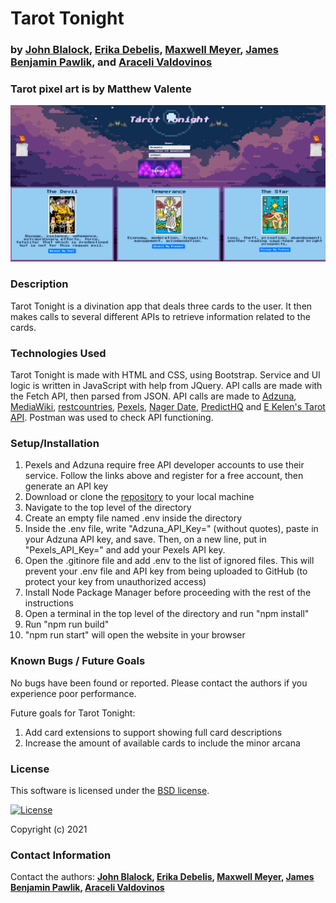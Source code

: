 # __Tarot Tonight__
### by [John Blalock](https://github.com/simpledimplejohn), [Erika Debelis](https://github.com/ErikaDebelis), [Maxwell Meyer](https://github.com/maxwellmeyer), [James Benjamin Pawlik](https://github.com/jbpawlik), and [Araceli Valdovinos](https://github.com/aracelivaldovinos)
### Tarot pixel art is by Matthew Valente

![tarot_tonight](tarot_image.png)

### __Description__
Tarot Tonight is a divination app that deals three cards to the user. It then makes calls to several different APIs to retrieve information related to the cards.

### __Technologies Used__
Tarot Tonight is made with HTML and CSS, using Bootstrap. Service and UI logic is written in JavaScript with help from JQuery. API calls are made with the Fetch API, then parsed from JSON. API calls are made to [Adzuna](https://developer.adzuna.com/), [MediaWiki](https://www.mediawiki.org/wiki/API:Main_page), [restcountries](https://restcountries.eu/), [Pexels](https://www.pexels.com/api/), [Nager Date](https://date.nager.at/Api), [PredictHQ](https://www.predicthq.com/events/upcoming-events) and [E Kelen's Tarot API](https://github.com/ekelen/tarot-api). Postman was used to check API functioning.

### __Setup/Installation__
1. Pexels and Adzuna require free API developer accounts to use their service. Follow the links above and register for a free account, then generate an API key
2. Download or clone the [repository](http://github.com/jbpawlik/tarot-tonight) to your local machine
3. Navigate to the top level of the directory
4. Create an empty file named .env inside the directory
5. Inside the .env file, write "Adzuna_API_Key=" (without quotes), paste in your Adzuna API key, and save. Then, on a new line, put in "Pexels_API_Key=" and add your Pexels API key.
6. Open the .gitinore file and add .env to the list of ignored files. This will prevent your .env file and API key from being uploaded to GitHub (to protect your key from unauthorized access)
7. Install Node Package Manager before proceeding with the rest of the instructions
8. Open a terminal in the top level of the directory and run "npm install"
9. Run "npm run build"
10. "npm run start" will open the website in your browser

### __Known Bugs / Future Goals__
No bugs have been found or reported. Please contact the authors if you experience poor performance.

Future goals for Tarot Tonight:
1. Add card extensions to support showing full card descriptions
2. Increase the amount of available cards to include the minor arcana

### __License__
This software is licensed under the [BSD license](license.txt).

[![License](https://img.shields.io/badge/License-BSD%202--Clause-orange.svg)](https://opensource.org/licenses/BSD-2-Clause)

Copyright (c) 2021 

### __Contact Information__
Contact the authors: __[John Blalock](simpledimplejohn@gmail.com), [Erika Debelis](erika.debelis@gmail.com), [Maxwell Meyer](maxreadswell@gmail.com), [James Benjamin Pawlik](james.benjamin.pawlik@gmail.com), [Araceli Valdovinos](valdovinosaraceli50@gmail.com)__
